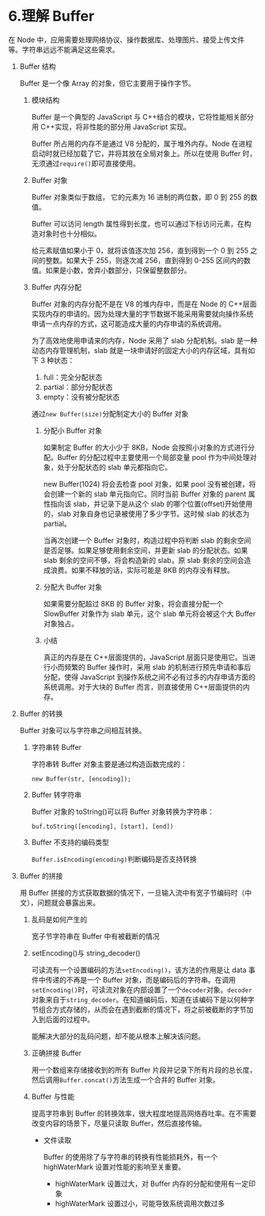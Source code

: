 # 6.理解 Buffer

在 Node 中，应用需要处理网络协议、操作数据库、处理图片、接受上传文件等。字符串远远不能满足这些需求。

1. Buffer 结构

   Buffer 是一个像 Array 的对象，但它主要用于操作字节。

   1. 模块结构

      Buffer 是一个典型的 JavaScript 与 C++结合的模块，它将性能相关部分用 C++实现，将非性能的部分用 JavaScript 实现。

      Buffer 所占用的内存不是通过 V8 分配的，属于堆外内存。Node 在进程启动时就已经加载了它，并将其放在全局对象上。所以在使用 Buffer 时，无须通过`require()`即可直接使用。

   2. Buffer 对象

      Buffer 对象类似于数组， 它的元素为 16 进制的两位数，即 0 到 255 的数值。

      Buffer 可以访问 length 属性得到长度，也可以通过下标访问元素，在构造对象时也十分相似。

      给元素赋值如果小于 0，就将该值逐次加 256，直到得到一个 0 到 255 之间的整数。如果大于 255，则逐次减 256，直到得到 0-255 区间内的数值。如果是小数，舍弃小数部分，只保留整数部分。

   3. Buffer 内存分配

      Buffer 对象的内存分配不是在 V8 的堆内存中，而是在 Node 的 C++层面实现内存的申请的。因为处理大量的字节数据不能采用需要就向操作系统申请一点内存的方式，这可能造成大量的内存申请的系统调用。

      为了高效地使用申请来的内存，Node 采用了 slab 分配机制。slab 是一种动态内存管理机制，slab 就是一块申请好的固定大小的内存区域，具有如下 3 种状态：

      1. full：完全分配状态
      2. partial：部分分配状态
      3. empty：没有被分配状态

      通过`new Buffer(size)`分配制定大小的 Buffer 对象

      1. 分配小 Buffer 对象

         如果制定 Buffer 的大小少于 8KB，Node 会按照小对象的方式进行分配。Buffer 的分配过程中主要使用一个局部变量 pool 作为中间处理对象，处于分配状态的 slab 单元都指向它。

         new Buffer(1024) 将会去检查 pool 对象，如果 pool 没有被创建，将会创建一个新的 slab 单元指向它。同时当前 Buffer 对象的 parent 属性指向该 slab，并记录下是从这个 slab 的哪个位置(offset)开始使用的，slab 对象自身也记录被使用了多少字节。这时候 slab 的状态为 partial。

         当再次创建一个 Buffer 对象时，构造过程中将判断 slab 的剩余空间是否足够。如果足够使用剩余空间，并更新 slab 的分配状态。如果 slab 剩余的空间不够，将会构造新的 slab，原 slab 剩余的空间会造成浪费。如果不释放的话，实际可能是 8KB 的内存没有释放。

      2. 分配大 Buffer 对象

         如果需要分配超过 8KB 的 Buffer 对象，将会直接分配一个 SlowBuffer 对象作为 slab 单元，这个 slab 单元将会被这个大 Buffer 对象独占。

      3. 小结

         真正的内存是在 C++层面提供的，JavaScript 层面只是使用它。当进行小而频繁的 Buffer 操作时，采用 slab 的机制进行预先申请和事后分配，使得 JavaScript 到操作系统之间不必有过多的内存申请方面的系统调用。对于大块的 Buffer 而言，则直接使用 C++层面提供的内存。

2. Buffer 的转换

   Buffer 对象可以与字符串之间相互转换。

   1. 字符串转 Buffer

      字符串转 Buffer 对象主要是通过构造函数完成的：

      `new Buffer(str, [encoding]);`

   2. Buffer 转字符串

      Buffer 对象的 toString()可以将 Buffer 对象转换为字符串：

      `buf.toString([encoding], [start], [end])`

   3. Buffer 不支持的编码类型

      `Buffer.isEncoding(encoding)`判断编码是否支持转换

3. Buffer 的拼接

   用 Buffer 拼接的方式获取数据的情况下，一旦输入流中有宽子节编码时（中文），问题就会暴露出来。

   1. 乱码是如何产生的

      宽子节字符串在 Buffer 中有被截断的情况

   2. setEncoding()与 string_decoder()

      可读流有一个设置编码的方法`setEncoding()`，该方法的作用是让 data 事件中传递的不再是一个 Buffer 对象，而是编码后的字符串。在调用`setEncoding()`时，可读流对象在内部设置了一个`decoder`对象。`decoder`对象来自于`string_decoder`。在知道编码后，知道在该编码下是以何种字节组合方式存储的，从而会在遇到截断的情况下，将之前被截断的字节加入到后面的过程中。

      能解决大部分的乱码问题，却不能从根本上解决该问题。

   3. 正确拼接 Buffer

      用一个数组来存储接收到的所有 Buffer 片段并记录下所有片段的总长度，然后调用`Buffer.concat()`方法生成一个合并的 Buffer 对象。

   4. Buffer 与性能

      提高字符串到 Buffer 的转换效率，很大程度地提高网络吞吐率。在不需要改变内容的场景下，尽量只读取 Buffer，然后直接传输。

      - 文件读取

        Buffer 的使用除了与字符串的转换有性能损耗外，有一个 highWaterMark 设置对性能的影响至关重要。

        - highWaterMark 设置过大，对 Buffer 内存的分配和使用有一定印象
        - highWaterMark 设置过小，可能导致系统调用次数过多

        ​
